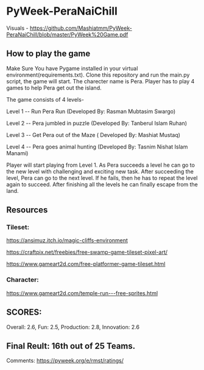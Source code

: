 # PyWeek-PeraNaiChill

Visuals - https://github.com/Mashiatmm/PyWeek-PeraNaiChill/blob/master/PyWeek%20Game.pdf

## How to play the game
Make Sure You have Pygame installed in your virtual environment(requirements.txt). Clone this repository and run the main.py script, the game will start.
The charecter name is Pera. Player has to play 4 games to help Pera get out the island.

The game consists of 4 levels-

Level 1 -- Run Pera Run (Developed By: Rasman Mubtasim Swargo)

Level 2 -- Pera jumbled in puzzle (Developed By: Tanberul Islam Ruhan)

Level 3 -- Get Pera out of the Maze ( Developed By: Mashiat Mustaq)

Level 4 -- Pera goes animal hunting (Developed By: Tasnim Nishat Islam Manami)


Player will start playing from Level 1. As Pera succeeds a level he can go to the new level with challenging and exciting new task. After succeeding the level, Pera can go to the next level. If he fails, then he has to repeat the level again to succeed. After finishing all the levels he can finally escape from the land.




## Resources

### Tileset:

https://ansimuz.itch.io/magic-cliffs-environment

https://craftpix.net/freebies/free-swamp-game-tileset-pixel-art/

https://www.gameart2d.com/free-platformer-game-tileset.html

### Character:

https://www.gameart2d.com/temple-run---free-sprites.html

## SCORES:
Overall: 2.6,
Fun: 2.5,
Production: 2.8,
Innovation: 2.6

## Final Reult: 16th out of 25 Teams.

Comments: https://pyweek.org/e/rmst/ratings/


